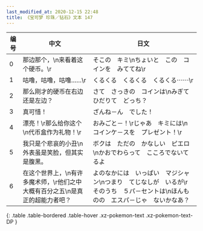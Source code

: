 ```yaml
---
last_modified_at: 2020-12-15 22:48
title: 《宝可梦 珍珠／钻石》文本 147
---
```

| 编号 | 中文 | 日文 |
| ---- | ---- | ---- |
| 0 | 那边那个，\n来看着这个硬币。\r | そこの　キミ\nちょいと　この　コインを　みててね\r |
| 1 | 咕噜，咕噜，咕噜……\r | くるくる　くるくる　くるくる⋯⋯\r |
| 2 | 那么刚才的硬币在右边还是左边？ | さて　さっきの　コインは\nみぎて　ひだりて　どっち？ |
| 3 | 真可惜！ | ざんね－ん　でした！ |
| 4 | 漂亮！\r那么给你这个\n代币盒作为礼物！\r | おみごと－！\rじゃあ　キミには\nコインケ－スを　プレゼント！\r |
| 5 | 我只是个悲哀的小丑\n外表虽是笑脸，但其实是腹黑。 | ボクは　ただの　かなしい　ピエロ\nかおでわらって　こころでないてるよ |
| 6 | 在这个世界上，\n有许多魔术师，\r他们之中大概有百分之五\n是真正的超能力者吧？ | よのなかには　いっぱい　マジシャン\nつまり　てじなしが　いるが\rそのうち　５パ－セントは\nほんものの　エスパ－じゃ　ないかなあ？ |
{: .table .table-bordered .table-hover .xz-pokemon-text .xz-pokemon-text-DP }